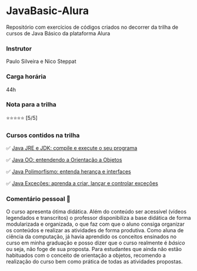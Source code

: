 # JavaBasic-Alura
 Repositório com exercícios de códigos criados no decorrer da trilha de cursos de Java Básico da plataforma Alura
 
### Instrutor
Paulo Silveira e Nico Steppat

### Carga horária 
44h 

### Nota para a trilha
⭐⭐⭐⭐⭐ [5/5]

### Cursos contidos na trilha 
✅ [Java JRE e JDK: compile e execute o seu programa](https://cursos.alura.com.br/course/java-primeiros-passos)

✅ [Java OO: entendendo a Orientação a Objetos](https://cursos.alura.com.br/course/java-introducao-orientacao-objetos)

✅ [Java Polimorfismo: entenda herança e interfaces](https://cursos.alura.com.br/course/java-heranca-interfaces-polimorfismo)

✅ [Java Exceções: aprenda a criar, lançar e controlar exceções](https://cursos.alura.com.br/course/java-excecoes)

### Comentário pessoal 💬
O curso apresenta ótima didática. Além do conteúdo ser acessível (vídeos legendados e transcritos) o professor disponibiliza a base didática de forma modularizada e organizada, o que faz com que o aluno consiga organizar os conteúdos e realizar as atividades de forma produtiva. 
Como aluna de ciência da computação, já havia aprendido os conceitos ensinados no curso em minha graduação e posso dizer que o curso realmente é *básico* ou seja, não foge de sua proposta.
Para estudantes que ainda não estão habituados com o conceito de orientação a objetos, recomendo a realização do curso bem como prática de todas as atividades propostas. 
